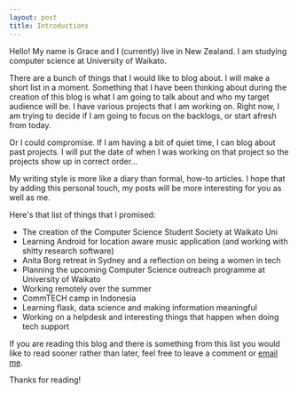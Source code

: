 ```yaml
---
layout: post
title: Introductions
---
```


Hello! My name is Grace and I (currently) live in New Zealand. I am studying computer science at University of Waikato.

There are a bunch of things that I would like to blog about. I will make a short list in a moment. Something that I have been thinking about during the creation of this blog is what I am going to talk about and who my target audience will be. I have various projects that I am working on. Right now, I am trying to decide if I am going to focus on the backlogs, or start afresh from today.

Or I could compromise. If I am having a bit of quiet time, I can blog about past projects. I will put the date of when I was working on that project so the projects show up in correct order...

My writing style is more like a diary than formal, how-to articles. I hope that by adding this personal touch, my posts will be more interesting for you as well as me.

Here's that list of things that I promised:

- The creation of the Computer Science Student Society at Waikato Uni
- Learning Android for location aware music application (and working with shitty research software) 
- Anita Borg retreat in Sydney and a reflection on being a women in tech
- Planning the upcoming Computer Science outreach programme at University of Waikato
- Working remotely over the summer
- CommTECH camp in Indonesia
- Learning flask, data science and making information meaningful
- Working on a helpdesk and interesting things that happen when doing tech support

If you are reading this blog and there is something from this list you would like to read sooner rather than later, feel free to leave a comment or [email me](mailto:grace.m.nolan@gmail.com).

Thanks for reading!
